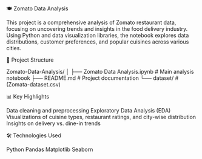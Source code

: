 🍽️ Zomato Data Analysis

This project is a comprehensive analysis of Zomato restaurant data,
focusing on uncovering trends and insights in the food delivery industry. 
Using Python and data visualization libraries, the notebook explores data distributions, customer preferences, and popular cuisines across various cities.

📂 Project Structure

Zomato-Data-Analysis/
│
├── Zomato Data Analysis.ipynb    # Main analysis notebook
├── README.md                     # Project documentation
└── dataset/                      # (Zomata-dataset.csv)

📊 Key Highlights

Data cleaning and preprocessing
Exploratory Data Analysis (EDA)
Visualizations of cuisine types, restaurant ratings, and city-wise distribution
Insights on delivery vs. dine-in trends

🛠️ Technologies Used

Python
Pandas
Matplotlib
Seaborn
